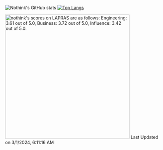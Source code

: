 ![Nothink's GitHub stats](https://github-readme-stats.vercel.app/api?username=nothink&count_private=true&show_icons=true&theme=nord)
[![Top Langs](https://github-readme-stats.vercel.app/api/top-langs/?username=nothink&layout=compact&count_private=true&show_icons=true&theme=nord)](https://github.com/anuraghazra/github-readme-stats)

<!--START_SECTION:lapras-card-->
<p ><a href="https://lapras.com/public/nothink" target="_blank" rel="noopener noreferrer"><img alt="nothink's scores on LAPRAS are as follows: Engineering: 3.61 out of 5.0, Business: 3.72 out of 5.0, Influence: 3.42 out of 5.0." src="https://lapras-card-generator.vercel.app/api/svg?e=3.61&b=3.72&i=3.42&b1=%23020E27&b2=%230E5593&i1=%23030E21&i2=%231688BF&l=en" width="400" ></a>  
Last Updated on 3/1/2024, 6:11:16 AM</p>
<!--END_SECTION:lapras-card-->
